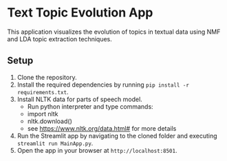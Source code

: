 # Text Topic Evolution App

This application visualizes the evolution of topics in textual data using NMF and LDA topic extraction techniques.

## Setup

1. Clone the repository.
2. Install the required dependencies by running `pip install -r requirements.txt`.
3. Install NLTK data for parts of speech model.
    - Run python interpreter and type commands:
    - import nltk
    - nltk.download()
    - see https://www.nltk.org/data.html# for more details
4. Run the Streamlit app by navigating to the cloned folder and executing `streamlit run MainApp.py`.
5. Open the app in your browser at `http://localhost:8501`.

